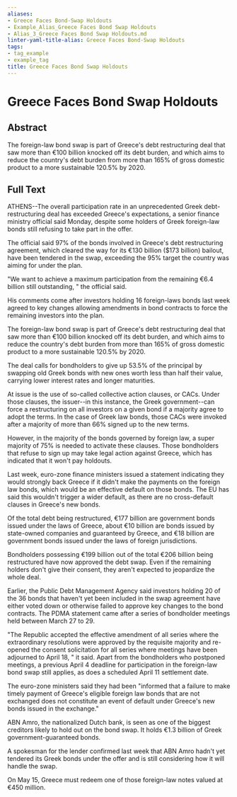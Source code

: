 ```yaml
---
aliases:
- Greece Faces Bond-Swap Holdouts
- Example_Alias_Greece Faces Bond Swap Holdouts
- Alias_3_Greece Faces Bond Swap Holdouts.md
linter-yaml-title-alias: Greece Faces Bond-Swap Holdouts
tags:
- tag_example
- example_tag
title: Greece Faces Bond Swap Holdouts
---
```





# Greece Faces Bond Swap Holdouts

## Abstract

The foreign-law bond swap is part of Greece's debt restructuring deal that saw more than $\euro$100 billion knocked off its debt burden,  and which aims to reduce the country's debt burden from more than 165% of gross domestic product to a more sustainable 120.5% by 2020.

## Full Text

ATHENS--The overall participation rate in an unprecedented Greek debt-restructuring deal has exceeded Greece's expectations,  a senior finance ministry official said Monday,  despite some holders of Greek foreign-law bonds still refusing to take part in the offer.

The official said 97% of the bonds involved in Greece's debt restructuring agreement,  which cleared the way for its $\euro 130$ billion ($173 billion) bailout,  have been tendered in the swap,  exceeding the 95% target the country was aiming for under the plan.

"We want to achieve a maximum participation from the remaining $\euro6.4$ billion still outstanding,  " the official said.

His comments come after investors holding 16 foreign-laws bonds last week agreed to key changes allowing amendments in bond contracts to force the remaining investors into the plan.

The foreign-law bond swap is part of Greece's debt restructuring deal that saw more than $\euro 100$ billion knocked off its debt burden,  and which aims to reduce the country's debt burden from more than 165% of gross domestic product to a more sustainable 120.5% by 2020.

The deal calls for bondholders to give up 53.5% of the principal by swapping old Greek bonds with new ones worth less than half their value,  carrying lower interest rates and longer maturities.

At issue is the use of so-called collective action clauses,  or CACs. Under those clauses,  the issuer--in this instance,  the Greek government--can force a restructuring on all investors on a given bond if a majority agree to adopt the terms. In the case of Greek law bonds,  those CACs were invoked after a majority of more than 66% signed up to the new terms.

However,  in the majority of the bonds governed by foreign law,  a super majority of 75% is needed to activate these clauses. Those bondholders that refuse to sign up may take legal action against Greece,  which has indicated that it won't pay holdouts.

Last week,  euro-zone finance ministers issued a statement indicating they would strongly back Greece if it didn't make the payments on the foreign law bonds,  which would be an effective default on those bonds. The EU has said this wouldn't trigger a wider default,  as there are no cross-default clauses in Greece's new bonds.

Of the total debt being restructured,  $\euro 177$ billion are government bonds issued under the laws of Greece,  about $\euro 10$ billion are bonds issued by state-owned companies and guaranteed by Greece,  and $\euro 18$ billion are government bonds issued under the laws of foreign jurisdictions.

Bondholders possessing $\euro 199$ billion out of the total $\euro$206 billion being restructured have now approved the debt swap. Even if the remaining holders don't give their consent,  they aren't expected to jeopardize the whole deal.

Earlier,  the Public Debt Management Agency said investors holding 20 of the 36 bonds that haven't yet been included in the swap agreement have either voted down or otherwise failed to approve key changes to the bond contracts. The PDMA statement came after a series of bondholder meetings held between March 27 to 29.

"The Republic accepted the effective amendment of all series where the extraordinary resolutions were approved by the requisite majority and re-opened the consent solicitation for all series where meetings have been adjourned to April 18,  " it said. Apart from the bondholders who postponed meetings,  a previous April 4 deadline for participation in the foreign-law bond swap still applies,  as does a scheduled April 11 settlement date.

The euro-zone ministers said they had been "informed that a failure to make timely payment of Greece's eligible foreign law bonds that are not exchanged does not constitute an event of default under Greece's new bonds issued in the exchange."

ABN Amro,  the nationalized Dutch bank,  is seen as one of the biggest creditors likely to hold out on the bond swap. It holds $\euro 1.3$ billion of Greek government-guaranteed bonds.

A spokesman for the lender confirmed last week that ABN Amro hadn't yet tendered its Greek bonds under the offer and is still considering how it will handle the swap.

On May 15,  Greece must redeem one of those foreign-law notes valued at $\euro 450$ million.
